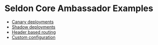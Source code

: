 # Seldon Core Ambassador Examples

 * [Canary deployments](./canary)
 * [Shadow deployments](./shadow)
 * [Header based routing](./headers)
 * [Custom configuration](./custom)